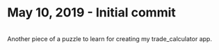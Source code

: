 # May 10, 2019 - Initial commit
<br/>
Another piece of a puzzle to learn for creating my trade_calculator app.
